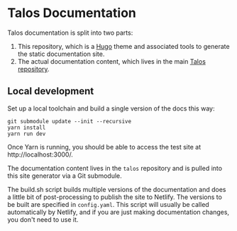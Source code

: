 # Talos Documentation

Talos documentation is split into two parts:

1. This repository, which is a [Hugo](https://gohugo.io) theme and associated tools to generate the static
   documentation site.
2. The actual documentation content, which lives in the main [Talos repository](https://github.com/siderolabs/talos/tree/master/website).

## Local development

Set up a  local toolchain and build a single version of the docs this way:

```
git submodule update --init --recursive
yarn install
yarn run dev
```

Once Yarn is running, you should be able to access the test site at http://localhost:3000/.

The documentation content lives in the `talos` repository and is pulled into this site
generator via a Git submodule.

The build.sh script builds multiple versions of the documentation and does a little bit of
post-processing to publish the site to Netlify. The versions to be built are specified in
`config.yaml`. This script will usually be called automatically by Netlify, and if you are
just making documentation changes, you don't need to use it.
